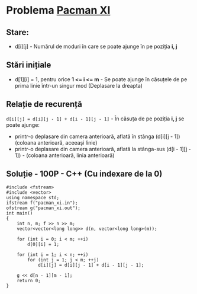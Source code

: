 # Problema [Pacman XI](https://www.pbinfo.ro/probleme/3265/pacman-xi)

## Stare: 
- d[i][j] - Numărul de moduri în care se poate ajunge în pe poziția <b>i, j</b>

## Stări inițiale
- d[1][i] = 1, pentru orice <b>1 <= i <= m</b> - Se poate ajunge în căsuțele de pe prima linie într-un singur mod (Deplasare la dreapta)

## Relație de recurență
`d[i][j] = d[i][j - 1] + d[i - 1][j - 1]` - În căsuța de pe poziția <b>i, j</b> se poate ajunge:
- printr-o deplasare din camera anterioară, aflată în stânga (d[i][j - 1]) (coloana anterioară, aceeași linie)
- printr-o deplasare din camera anterioară, aflată la stânga-sus (d[i - 1][j - 1]) - (coloana anterioară, linia anterioară)

## Soluție - 100P - C++ (Cu indexare de la 0)
```
#include <fstream>
#include <vector>
using namespace std;
ifstream f("pacman_xi.in");
ofstream g("pacman_xi.out");
int main()
{
	int n, m; f >> n >> m;
	vector<vector<long long>> d(n, vector<long long>(m));

	for (int i = 0; i < m; ++i)
		d[0][i] = 1;

	for (int i = 1; i < n; ++i)
		for (int j = 1; j < m; ++j)
			d[i][j] = d[i][j - 1] + d[i - 1][j - 1];

	g << d[n - 1][m - 1];
	return 0;
}
```

